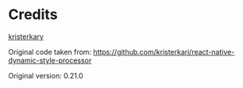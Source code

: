 # Credits

[kristerkary](https://github.com/kristerkari)

Original code taken from:
https://github.com/kristerkari/react-native-dynamic-style-processor

Original version: 0.21.0
